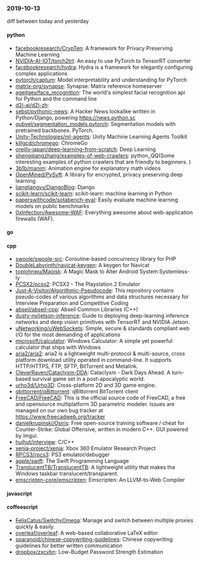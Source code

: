 ### 2019-10-13
diff between today and yesterday

#### python
* [facebookresearch/CrypTen](https://github.com/facebookresearch/CrypTen): A framework for Privacy Preserving Machine Learning
* [NVIDIA-AI-IOT/torch2trt](https://github.com/NVIDIA-AI-IOT/torch2trt): An easy to use PyTorch to TensorRT converter
* [facebookresearch/hydra](https://github.com/facebookresearch/hydra): Hydra is a framework for elegantly configuring complex applications
* [pytorch/captum](https://github.com/pytorch/captum): Model interpretability and understanding for PyTorch
* [matrix-org/synapse](https://github.com/matrix-org/synapse): Synapse: Matrix reference homeserver
* [ageitgey/face_recognition](https://github.com/ageitgey/face_recognition): The world's simplest facial recognition api for Python and the command line
* [d2l-ai/d2l-zh](https://github.com/d2l-ai/d2l-zh): 
* [sebst/pythonic-news](https://github.com/sebst/pythonic-news): A Hacker News lookalike written in Python/Django, powering https://news.python.sc
* [qubvel/segmentation_models.pytorch](https://github.com/qubvel/segmentation_models.pytorch): Segmentation models with pretrained backbones. PyTorch.
* [Unity-Technologies/ml-agents](https://github.com/Unity-Technologies/ml-agents): Unity Machine Learning Agents Toolkit
* [killgcd/chromego](https://github.com/killgcd/chromego): ChromeGo 
* [oreilly-japan/deep-learning-from-scratch](https://github.com/oreilly-japan/deep-learning-from-scratch):  Deep Learning
* [shengqiangzhang/examples-of-web-crawlers](https://github.com/shengqiangzhang/examples-of-web-crawlers): python,,QQ(Some interesting examples of python crawlers that are friendly to beginners. )
* [3b1b/manim](https://github.com/3b1b/manim): Animation engine for explanatory math videos
* [OpenMined/PySyft](https://github.com/OpenMined/PySyft): A library for encrypted, privacy preserving deep learning
* [liangliangyy/DjangoBlog](https://github.com/liangliangyy/DjangoBlog): Django
* [scikit-learn/scikit-learn](https://github.com/scikit-learn/scikit-learn): scikit-learn: machine learning in Python
* [paperswithcode/sotabench-eval](https://github.com/paperswithcode/sotabench-eval): Easily evaluate machine learning models on public benchmarks
* [0xInfection/Awesome-WAF](https://github.com/0xInfection/Awesome-WAF):  Everything awesome about web-application firewalls (WAF).

#### go

#### cpp
* [swoole/swoole-src](https://github.com/swoole/swoole-src):  Coroutine-based concurrency library for PHP
* [DoubleLabyrinth/navicat-keygen](https://github.com/DoubleLabyrinth/navicat-keygen): A keygen for Navicat
* [topjohnwu/Magisk](https://github.com/topjohnwu/Magisk): A Magic Mask to Alter Android System Systemless-ly
* [PCSX2/pcsx2](https://github.com/PCSX2/pcsx2): PCSX2 - The Playstation 2 Emulator
* [Just-A-Visitor/Algorithmic-Pseudocode](https://github.com/Just-A-Visitor/Algorithmic-Pseudocode): This repository contains pseudo-codes of various algorithms and data structures necessary for Interview Preparation and Competitive Coding
* [abseil/abseil-cpp](https://github.com/abseil/abseil-cpp): Abseil Common Libraries (C++)
* [dusty-nv/jetson-inference](https://github.com/dusty-nv/jetson-inference): Guide to deploying deep-learning inference networks and deep vision primitives with TensorRT and NVIDIA Jetson.
* [uNetworking/uWebSockets](https://github.com/uNetworking/uWebSockets): Simple, secure & standards compliant web I/O for the most demanding of applications
* [microsoft/calculator](https://github.com/microsoft/calculator): Windows Calculator: A simple yet powerful calculator that ships with Windows
* [aria2/aria2](https://github.com/aria2/aria2): aria2 is a lightweight multi-protocol & multi-source, cross platform download utility operated in command-line. It supports HTTP/HTTPS, FTP, SFTP, BitTorrent and Metalink.
* [CleverRaven/Cataclysm-DDA](https://github.com/CleverRaven/Cataclysm-DDA): Cataclysm - Dark Days Ahead. A turn-based survival game set in a post-apocalyptic world.
* [urho3d/Urho3D](https://github.com/urho3d/Urho3D): Cross-platform 2D and 3D game engine.
* [qbittorrent/qBittorrent](https://github.com/qbittorrent/qBittorrent): qBittorrent BitTorrent client
* [FreeCAD/FreeCAD](https://github.com/FreeCAD/FreeCAD): This is the official source code of FreeCAD, a free and opensource multiplatform 3D parametric modeler. Issues are managed on our own bug tracker at https://www.freecadweb.org/tracker
* [danielkrupinski/Osiris](https://github.com/danielkrupinski/Osiris): Free open-source training software / cheat for Counter-Strike: Global Offensive, written in modern C++. GUI powered by imgui.
* [huihut/interview](https://github.com/huihut/interview):  C/C++ 
* [xenia-project/xenia](https://github.com/xenia-project/xenia): Xbox 360 Emulator Research Project
* [RPCS3/rpcs3](https://github.com/RPCS3/rpcs3): PS3 emulator/debugger
* [apple/swift](https://github.com/apple/swift): The Swift Programming Language
* [TranslucentTB/TranslucentTB](https://github.com/TranslucentTB/TranslucentTB): A lightweight utility that makes the Windows taskbar translucent/transparent.
* [emscripten-core/emscripten](https://github.com/emscripten-core/emscripten): Emscripten: An LLVM-to-Web Compiler

#### javascript

#### coffeescript
* [FelisCatus/SwitchyOmega](https://github.com/FelisCatus/SwitchyOmega): Manage and switch between multiple proxies quickly & easily.
* [overleaf/overleaf](https://github.com/overleaf/overleaf): A web-based collaborative LaTeX editor
* [sparanoid/chinese-copywriting-guidelines](https://github.com/sparanoid/chinese-copywriting-guidelines): Chinese copywriting guidelines for better written communication
* [dropbox/zxcvbn](https://github.com/dropbox/zxcvbn): Low-Budget Password Strength Estimation
